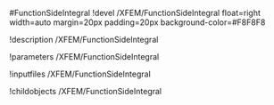 <!-- MOOSE Object Documentation Stub: Remove this when content is added. -->
#FunctionSideIntegral
!devel /XFEM/FunctionSideIntegral float=right width=auto margin=20px padding=20px background-color=#F8F8F8

!description /XFEM/FunctionSideIntegral

!parameters /XFEM/FunctionSideIntegral

!inputfiles /XFEM/FunctionSideIntegral

!childobjects /XFEM/FunctionSideIntegral
